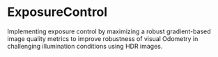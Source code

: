 # ExposureControl
Implementing exposure control by maximizing a robust gradient-based image quality metrics to improve robustness of visual Odometry in challenging illumination conditions using HDR images.
